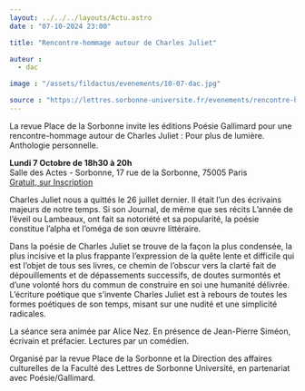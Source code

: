 ```yaml
---
layout: ../../../layouts/Actu.astro
date : "07-10-2024 23:00"

title: "Rencontre-hommage autour de Charles Juliet"

auteur :
  - dac

image : "/assets/fildactus/evenements/10-07-dac.jpg"

source : "https://lettres.sorbonne-universite.fr/evenements/rencontre-hommage-autour-de-charles-juliet"
---
```


La revue Place de la Sorbonne invite les éditions Poésie Gallimard pour une rencontre-hommage autour de Charles Juliet : Pour plus de lumière. Anthologie personnelle. 

__Lundi 7 Octobre de 18h30 à 20h__  
Salle des Actes - Sorbonne, 17 rue de la Sorbonne, 75005 Paris  
[Gratuit, sur Inscription](https://www.billetweb.fr/rencontre-hommage-autour-de-charles-juliet-pour-plus-de-lumiere-anthologie-personnelle)

Charles Juliet nous a quittés le 26 juillet dernier. Il était l’un des écrivains majeurs de notre temps. Si son Journal, de même que ses récits L’année de l’éveil ou Lambeaux, ont fait sa notoriété et sa popularité, la poésie constitue l’alpha et l’oméga de son œuvre littéraire.

Dans la poésie de Charles Juliet se trouve de la façon la plus condensée, la plus incisive et la plus frappante l’expression de la quête lente et difficile qui est l’objet de tous ses livres, ce chemin de l’obscur vers la clarté fait de dépouillements et de dépassements successifs, de doutes surmontés et d’une volonté hors du commun de construire en soi une humanité délivrée. L’écriture poétique que s’invente Charles Juliet est à rebours de toutes les formes poétiques de son temps, misant sur une nudité et une simplicité radicales.

La séance sera animée par Alice Nez. En présence de Jean-Pierre Siméon, écrivain et préfacier. Lectures par un comédien.

Organisé par la revue Place de la Sorbonne et la Direction des affaires culturelles de la Faculté des Lettres de Sorbonne Université, en partenariat avec Poésie/Gallimard.